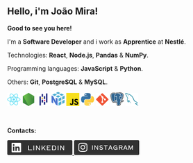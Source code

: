 ## Hello, i'm João Mira!

<p align="left">
  <strong>Good to see you here!</strong>
</p>

<p align="left">
I'm a  
<strong>Software Developer</strong>
and i work as 
<strong>Apprentice</strong>
at 
<strong>Nestlé</strong>.
</p>

<p align="left">
  Technologies: <strong>React</strong>, <strong>Node.js</strong>,
  <strong>Pandas</strong> & <strong>NumPy</strong>.
</p>

<p align="left">
  Programming languages: <strong>JavaScript</strong> & <strong>Python</strong>.
</p>

<p align="left">Others: <strong>Git</strong>, <strong>PostgreSQL</strong> & <strong>MySQL</strong>.</p>
<p align="left">
  <img width='30px' src='./assets/React.png'>
  <img width='30px' src='./assets/Node.js.png'>
  <img width='30px' src='./assets/Pandas.png'>
  <img width='30px' src='./assets/NumPy.png'>
  <img width='30px' src='./assets/JavaScript.png'>
  <img width='30px' src='./assets/Python.png'>
  <img width='30px' src='./assets/Git.png'>
  <img width='30px' src='./assets/PostgreSQL.png'>
  <img width='30px' src='./assets/MySQL.png'>
</p>
<br />

<p align="left">
  <strong>Contacts:</strong>
</p>

<p align="left">
  <a href="https://www.linkedin.com/in/joão-mira/" alt="LinkedIn">
    <img width='150px' src='./assets/LinkedIn.svg'>
  </a>
  <a href="https://www.instagram.com/joaomiira/" alt="Instagram">
    <img width='150px' src='./assets/Instagram.svg'>
  </a>
</p>

